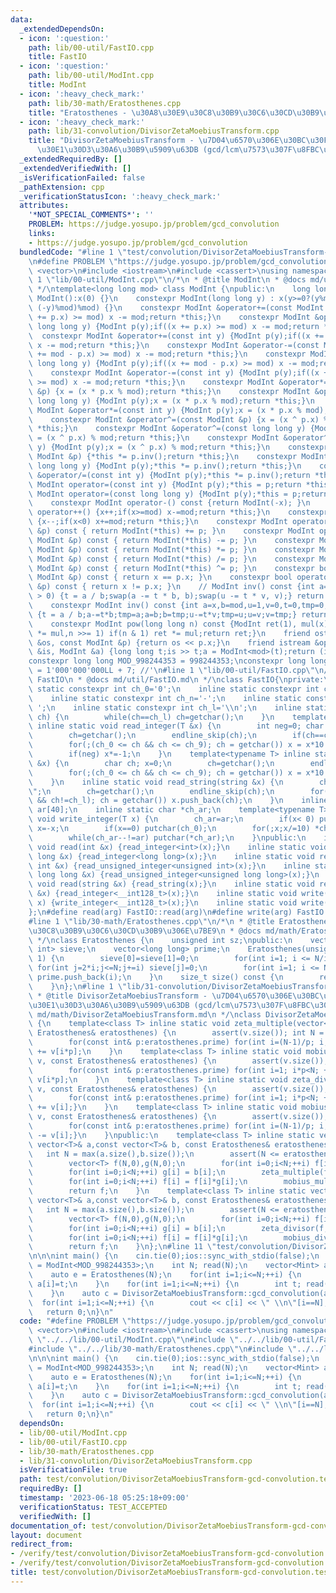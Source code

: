 ```yaml
---
data:
  _extendedDependsOn:
  - icon: ':question:'
    path: lib/00-util/FastIO.cpp
    title: FastIO
  - icon: ':question:'
    path: lib/00-util/ModInt.cpp
    title: ModInt
  - icon: ':heavy_check_mark:'
    path: lib/30-math/Eratosthenes.cpp
    title: "Eratosthenes - \u30A8\u30E9\u30C8\u30B9\u30C6\u30CD\u30B9\u306E\u7BE9"
  - icon: ':heavy_check_mark:'
    path: lib/31-convolution/DivisorZetaMoebiusTransform.cpp
    title: "DivisorZetaMoebiusTransform - \u7D04\u6570\u306E\u30BC\u30FC\u30BF\u30FB\
      \u30E1\u30D3\u30A6\u30B9\u5909\u63DB (gcd/lcm\u7573\u307F\u8FBC\u307F)"
  _extendedRequiredBy: []
  _extendedVerifiedWith: []
  _isVerificationFailed: false
  _pathExtension: cpp
  _verificationStatusIcon: ':heavy_check_mark:'
  attributes:
    '*NOT_SPECIAL_COMMENTS*': ''
    PROBLEM: https://judge.yosupo.jp/problem/gcd_convolution
    links:
    - https://judge.yosupo.jp/problem/gcd_convolution
  bundledCode: "#line 1 \"test/convolution/DivisorZetaMoebiusTransform-gcd-convolution.test.cpp\"\
    \n#define PROBLEM \"https://judge.yosupo.jp/problem/gcd_convolution\"\n\n#include\
    \ <vector>\n#include <iostream>\n#include <cassert>\nusing namespace std;\n#line\
    \ 1 \"lib/00-util/ModInt.cpp\"\n/*\n * @title ModInt\n * @docs md/util/ModInt.md\n\
    \ */\ntemplate<long long mod> class ModInt {\npublic:\n    long long x;\n    constexpr\
    \ ModInt():x(0) {}\n    constexpr ModInt(long long y) : x(y>=0?(y%mod): (mod -\
    \ (-y)%mod)%mod) {}\n    constexpr ModInt &operator+=(const ModInt &p) {if((x\
    \ += p.x) >= mod) x -= mod;return *this;}\n    constexpr ModInt &operator+=(const\
    \ long long y) {ModInt p(y);if((x += p.x) >= mod) x -= mod;return *this;}\n  \
    \  constexpr ModInt &operator+=(const int y) {ModInt p(y);if((x += p.x) >= mod)\
    \ x -= mod;return *this;}\n    constexpr ModInt &operator-=(const ModInt &p) {if((x\
    \ += mod - p.x) >= mod) x -= mod;return *this;}\n    constexpr ModInt &operator-=(const\
    \ long long y) {ModInt p(y);if((x += mod - p.x) >= mod) x -= mod;return *this;}\n\
    \    constexpr ModInt &operator-=(const int y) {ModInt p(y);if((x += mod - p.x)\
    \ >= mod) x -= mod;return *this;}\n    constexpr ModInt &operator*=(const ModInt\
    \ &p) {x = (x * p.x % mod);return *this;}\n    constexpr ModInt &operator*=(const\
    \ long long y) {ModInt p(y);x = (x * p.x % mod);return *this;}\n    constexpr\
    \ ModInt &operator*=(const int y) {ModInt p(y);x = (x * p.x % mod);return *this;}\n\
    \    constexpr ModInt &operator^=(const ModInt &p) {x = (x ^ p.x) % mod;return\
    \ *this;}\n    constexpr ModInt &operator^=(const long long y) {ModInt p(y);x\
    \ = (x ^ p.x) % mod;return *this;}\n    constexpr ModInt &operator^=(const int\
    \ y) {ModInt p(y);x = (x ^ p.x) % mod;return *this;}\n    constexpr ModInt &operator/=(const\
    \ ModInt &p) {*this *= p.inv();return *this;}\n    constexpr ModInt &operator/=(const\
    \ long long y) {ModInt p(y);*this *= p.inv();return *this;}\n    constexpr ModInt\
    \ &operator/=(const int y) {ModInt p(y);*this *= p.inv();return *this;}\n    constexpr\
    \ ModInt operator=(const int y) {ModInt p(y);*this = p;return *this;}\n    constexpr\
    \ ModInt operator=(const long long y) {ModInt p(y);*this = p;return *this;}\n\
    \    constexpr ModInt operator-() const {return ModInt(-x); }\n    constexpr ModInt\
    \ operator++() {x++;if(x>=mod) x-=mod;return *this;}\n    constexpr ModInt operator--()\
    \ {x--;if(x<0) x+=mod;return *this;}\n    constexpr ModInt operator+(const ModInt\
    \ &p) const { return ModInt(*this) += p; }\n    constexpr ModInt operator-(const\
    \ ModInt &p) const { return ModInt(*this) -= p; }\n    constexpr ModInt operator*(const\
    \ ModInt &p) const { return ModInt(*this) *= p; }\n    constexpr ModInt operator/(const\
    \ ModInt &p) const { return ModInt(*this) /= p; }\n    constexpr ModInt operator^(const\
    \ ModInt &p) const { return ModInt(*this) ^= p; }\n    constexpr bool operator==(const\
    \ ModInt &p) const { return x == p.x; }\n    constexpr bool operator!=(const ModInt\
    \ &p) const { return x != p.x; }\n    // ModInt inv() const {int a=x,b=mod,u=1,v=0,t;while(b\
    \ > 0) {t = a / b;swap(a -= t * b, b);swap(u -= t * v, v);} return ModInt(u);}\n\
    \    constexpr ModInt inv() const {int a=x,b=mod,u=1,v=0,t=0,tmp=0;while(b > 0)\
    \ {t = a / b;a-=t*b;tmp=a;a=b;b=tmp;u-=t*v;tmp=u;u=v;v=tmp;} return ModInt(u);}\n\
    \    constexpr ModInt pow(long long n) const {ModInt ret(1), mul(x);for(;n > 0;mul\
    \ *= mul,n >>= 1) if(n & 1) ret *= mul;return ret;}\n    friend ostream &operator<<(ostream\
    \ &os, const ModInt &p) {return os << p.x;}\n    friend istream &operator>>(istream\
    \ &is, ModInt &a) {long long t;is >> t;a = ModInt<mod>(t);return (is);}\n};\n\
    constexpr long long MOD_998244353 = 998244353;\nconstexpr long long MOD_1000000007\
    \ = 1'000'000'000LL + 7; //'\n#line 1 \"lib/00-util/FastIO.cpp\"\n/*\n * @title\
    \ FastIO\n * @docs md/util/FastIO.md\n */\nclass FastIO{\nprivate:\n    inline\
    \ static constexpr int ch_0='0';\n    inline static constexpr int ch_9='9';\n\
    \    inline static constexpr int ch_n='-';\n    inline static constexpr int ch_s='\
    \ ';\n    inline static constexpr int ch_l='\\n';\n    inline static void endline_skip(char&\
    \ ch) {\n        while(ch==ch_l) ch=getchar();\n    }\n    template<typename T>\
    \ inline static void read_integer(T &x) {\n        int neg=0; char ch; x=0;\n\
    \        ch=getchar();\n        endline_skip(ch);\n        if(ch==ch_n) neg=1,ch=getchar();\n\
    \        for(;(ch_0 <= ch && ch <= ch_9); ch = getchar()) x = x*10 + (ch-ch_0);\n\
    \        if(neg) x*=-1;\n    }\n    template<typename T> inline static void read_unsigned_integer(T\
    \ &x) {\n        char ch; x=0;\n        ch=getchar();\n        endline_skip(ch);\n\
    \        for(;(ch_0 <= ch && ch <= ch_9); ch = getchar()) x = x*10 + (ch-ch_0);\n\
    \    }\n    inline static void read_string(string &x) {\n        char ch; x=\"\
    \";\n        ch=getchar();\n        endline_skip(ch);\n        for(;(ch != ch_s\
    \ && ch!=ch_l); ch = getchar()) x.push_back(ch);\n    }\n    inline static char\
    \ ar[40];\n    inline static char *ch_ar;\n    template<typename T> inline static\
    \ void write_integer(T x) {\n        ch_ar=ar;\n        if(x< 0) putchar(ch_n),\
    \ x=-x;\n        if(x==0) putchar(ch_0);\n        for(;x;x/=10) *ch_ar++=(ch_0+x%10);\n\
    \        while(ch_ar--!=ar) putchar(*ch_ar);\n    }\npublic:\n    inline static\
    \ void read(int &x) {read_integer<int>(x);}\n    inline static void read(long\
    \ long &x) {read_integer<long long>(x);}\n    inline static void read(unsigned\
    \ int &x) {read_unsigned_integer<unsigned int>(x);}\n    inline static void read(unsigned\
    \ long long &x) {read_unsigned_integer<unsigned long long>(x);}\n    inline static\
    \ void read(string &x) {read_string(x);}\n    inline static void read(__int128_t\
    \ &x) {read_integer<__int128_t>(x);}\n    inline static void write(__int128_t\
    \ x) {write_integer<__int128_t>(x);}\n    inline static void write(char x) {putchar(x);}\n\
    };\n#define read(arg) FastIO::read(arg)\n#define write(arg) FastIO::write(arg)\n\
    #line 1 \"lib/30-math/Eratosthenes.cpp\"\n/*\n * @title Eratosthenes - \u30A8\u30E9\
    \u30C8\u30B9\u30C6\u30CD\u30B9\u306E\u7BE9\n * @docs md/math/Eratosthenes.md\n\
    \ */\nclass Eratosthenes {\n    unsigned int sz;\npublic:\n    vector<unsigned\
    \ int> sieve;\n    vector<long long> prime;\n    Eratosthenes(unsigned int N):sz(N+1),sieve(N+1,\
    \ 1) {\n        sieve[0]=sieve[1]=0;\n        for(int i=1; i <= N/i; ++i) if(sieve[i])\
    \ for(int j=2*i;j<=N;j+=i) sieve[j]=0;\n        for(int i=1; i <= N  ; ++i) if(sieve[i])\
    \ prime.push_back(i);\n    }\n    size_t size() const {\n        return sz;\n\
    \    }\n};\n#line 1 \"lib/31-convolution/DivisorZetaMoebiusTransform.cpp\"\n/*\n\
    \ * @title DivisorZetaMoebiusTransform - \u7D04\u6570\u306E\u30BC\u30FC\u30BF\u30FB\
    \u30E1\u30D3\u30A6\u30B9\u5909\u63DB (gcd/lcm\u7573\u307F\u8FBC\u307F)\n * @docs\
    \ md/math/DivisorZetaMoebiusTransform.md\n */\nclass DivisorZetaMoebiusTransform\
    \ {\n    template<class T> inline static void zeta_multiple(vector<T>& v, const\
    \ Eratosthenes& eratosthenes) {\n        assert(v.size()); int N = v.size();\n\
    \        for(const int& p:eratosthenes.prime) for(int i=(N-1)/p; i; --i) v[i]\
    \ += v[i*p];\n    }\n    template<class T> inline static void mobius_multiple(vector<T>&\
    \ v, const Eratosthenes& eratosthenes) {\n        assert(v.size()); int N = v.size();\n\
    \        for(const int& p:eratosthenes.prime) for(int i=1; i*p<N; ++i) v[i] -=\
    \ v[i*p];\n    }\n    template<class T> inline static void zeta_divisor(vector<T>&\
    \ v, const Eratosthenes& eratosthenes) {\n        assert(v.size()); int N = v.size();\n\
    \        for(const int& p:eratosthenes.prime) for(int i=1; i*p<N; ++i) {v[i*p]\
    \ += v[i];}\n    }\n    template<class T> inline static void mobius_divisor(vector<T>&\
    \ v, const Eratosthenes& eratosthenes) {\n        assert(v.size()); int N = v.size();\n\
    \        for(const int& p:eratosthenes.prime) for(int i=(N-1)/p; i; --i) {v[i*p]\
    \ -= v[i];}\n    }\npublic:\n    template<class T> inline static vector<T> gcd_convolution(const\
    \ vector<T>& a,const vector<T>& b, const Eratosthenes& eratosthenes) {\n     \
    \   int N = max(a.size(),b.size());\n        assert(N <= eratosthenes.size());\n\
    \        vector<T> f(N,0),g(N,0);\n        for(int i=0;i<N;++i) f[i] = a[i];\n\
    \        for(int i=0;i<N;++i) g[i] = b[i];\n        zeta_multiple(f,eratosthenes);zeta_multiple(g,eratosthenes);\n\
    \        for(int i=0;i<N;++i) f[i] = f[i]*g[i];\n        mobius_multiple(f,eratosthenes);\n\
    \        return f;\n    }\n    template<class T> inline static vector<T> lcm_convolution(const\
    \ vector<T>& a,const vector<T>& b, const Eratosthenes& eratosthenes) {\n     \
    \   int N = max(a.size(),b.size());\n        assert(N <= eratosthenes.size());\n\
    \        vector<T> f(N,0),g(N,0);\n        for(int i=0;i<N;++i) f[i] = a[i];\n\
    \        for(int i=0;i<N;++i) g[i] = b[i];\n        zeta_divisor(f,eratosthenes);zeta_divisor(g,eratosthenes);\n\
    \        for(int i=0;i<N;++i) f[i] = f[i]*g[i];\n        mobius_divisor(f,eratosthenes);\n\
    \        return f;\n    }\n};\n#line 11 \"test/convolution/DivisorZetaMoebiusTransform-gcd-convolution.test.cpp\"\
    \n\n\nint main() {\n    cin.tie(0);ios::sync_with_stdio(false);\n    using Mint\
    \ = ModInt<MOD_998244353>;\n    int N; read(N);\n    vector<Mint> a(N+1,0),b(N+1,0);\n\
    \    auto e = Eratosthenes(N);\n    for(int i=1;i<=N;++i) {\n        int t; read(t);\
    \ a[i]=t;\n    }\n    for(int i=1;i<=N;++i) {\n        int t; read(t); b[i]=t;\n\
    \    }\n    auto c = DivisorZetaMoebiusTransform::gcd_convolution(a,b,e);\n  \
    \  for(int i=1;i<=N;++i) {\n        cout << c[i] << \" \\n\"[i==N];\n    }\n \
    \   return 0;\n}\n"
  code: "#define PROBLEM \"https://judge.yosupo.jp/problem/gcd_convolution\"\n\n#include\
    \ <vector>\n#include <iostream>\n#include <cassert>\nusing namespace std;\n#include\
    \ \"../../lib/00-util/ModInt.cpp\"\n#include \"../../lib/00-util/FastIO.cpp\"\n\
    #include \"../../lib/30-math/Eratosthenes.cpp\"\n#include \"../../lib/31-convolution/DivisorZetaMoebiusTransform.cpp\"\
    \n\n\nint main() {\n    cin.tie(0);ios::sync_with_stdio(false);\n    using Mint\
    \ = ModInt<MOD_998244353>;\n    int N; read(N);\n    vector<Mint> a(N+1,0),b(N+1,0);\n\
    \    auto e = Eratosthenes(N);\n    for(int i=1;i<=N;++i) {\n        int t; read(t);\
    \ a[i]=t;\n    }\n    for(int i=1;i<=N;++i) {\n        int t; read(t); b[i]=t;\n\
    \    }\n    auto c = DivisorZetaMoebiusTransform::gcd_convolution(a,b,e);\n  \
    \  for(int i=1;i<=N;++i) {\n        cout << c[i] << \" \\n\"[i==N];\n    }\n \
    \   return 0;\n}\n"
  dependsOn:
  - lib/00-util/ModInt.cpp
  - lib/00-util/FastIO.cpp
  - lib/30-math/Eratosthenes.cpp
  - lib/31-convolution/DivisorZetaMoebiusTransform.cpp
  isVerificationFile: true
  path: test/convolution/DivisorZetaMoebiusTransform-gcd-convolution.test.cpp
  requiredBy: []
  timestamp: '2023-06-18 05:25:18+09:00'
  verificationStatus: TEST_ACCEPTED
  verifiedWith: []
documentation_of: test/convolution/DivisorZetaMoebiusTransform-gcd-convolution.test.cpp
layout: document
redirect_from:
- /verify/test/convolution/DivisorZetaMoebiusTransform-gcd-convolution.test.cpp
- /verify/test/convolution/DivisorZetaMoebiusTransform-gcd-convolution.test.cpp.html
title: test/convolution/DivisorZetaMoebiusTransform-gcd-convolution.test.cpp
---
```

